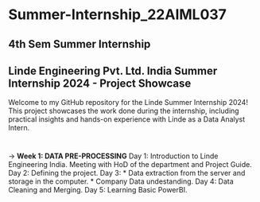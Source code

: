 # Summer-Internship_22AIML037
## 4th Sem Summer Internship
## Linde Engineering Pvt. Ltd. India Summer Internship 2024 - Project Showcase 
Welcome to my GitHub repository for the Linde Summer Internship 2024! This project showcases the work done during the internship, including practical insights and hands-on experience with Linde as a Data Analyst Intern.
# 
-> **Week 1: DATA PRE-PROCESSING**
  Day 1: Introduction to Linde Engineering India. Meeting with HoD of the department and Project Guide.</br>
  Day 2: Defining the project.
  Day 3: * Data extraction from the server and storage in the computer.
         * Company Data undestanding.
  Day 4: Data Cleaning and Merging.
  Day 5: Learning Basic PowerBI.
  
